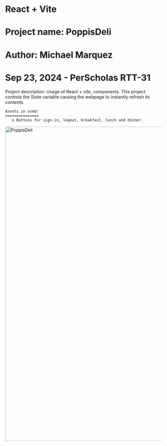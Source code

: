 # React + Vite

# Project name: PoppisDeli
# Author: Michael Marquez
# Sep 23, 2024 - PerScholas RTT-31

Project description: Usage of React + vite, components.
    This project controls the State variable causing the webpage to instantly refresh its contents.

    Assets in used: 
    ===============
       o Buttons for sign-in, logout, breakfast, lunch and dinner. 
 <img width="1008" alt="PoppisDeli" src="https://github.com/user-attachments/assets/b7061e01-6534-42b8-8abe-375ae13c3344">
